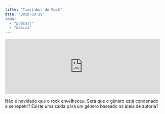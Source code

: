 ```yaml
---
title: "Tiozinhos do Rock"
date: "2018-08-29"
tags: 
  - "podcast"
  - "música"
---
```


<iframe style="width: 100%; height: 180px;" src="https://anchor.fm/monoestereo/embed/episodes/Tiozinhos-do-Rock-e243qi" width="100%" height="180px" frameborder="0" scrolling="no"></iframe>

Não é novidade que o rock envelheceu. Será que o gênero está condenado a se repetir? Existe uma saída para um gênero baseado na ideia de autoria?
